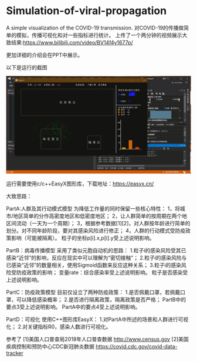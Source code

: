 # Simulation-of-viral-propagation
A simple visualization of the COVID-19 transmission.
对COVID-19的传播做简单的模拟，传播可视化和对一些指标进行统计。
上传了一个两分钟的视频展示大致结果:https://www.bilibili.com/video/BV14f4y1677p/

更加详细的介绍会在PPT中展示。

以下是运行的截图

![image](https://github.com/hzypro/Simulation-of-viral-propagation/blob/main/%E6%8D%95%E8%8E%B7.PNG)

运行需要使用c/c++EasyX图形库，下载地址：https://easyx.cn/

大致思路：

PartA:人群及其行动模式模型
  为降低工作量的同时保留一些核心特性：
  1，将城市/地区简单的分作高密度地区和低密度地区；
  2，让人群简单的按周期在两个地区间流动（一天为一个周期）；
  3，根据参考数据[1][2]，对人群按年龄进行简单的划分。对不同年龄阶段，要对其感染风险进行修正；
  4，人群的行动模式受防疫政策影响（可能被隔离）。
  粒子的坐标p[i].x,p[i].y受上述说明影响。

PartB：病毒传播模型
  采用了类似元胞自动机的思路：
  1.粒子i的感染风险受其已感染“近邻”的影响，反应在现实中可以理解为“密切接触”；
  2.粒子i的感染风险与已感染“近邻”的数量相关，使用Sigmoid函数来反应这种关系；
  3.粒子i的感染风险受防疫政策的影响；
  变量rate：综合感染率受上述说明影响。
  粒子是否感染受上述说明影响。

PartC：防疫政策模型
  目前仅设立了两种防疫政策：
  1.是否佩戴口罩，若佩戴口罩，可以降低感染概率；
  2.是否进行隔离政策，隔离政策是否严格；
  PartB中的要点3受上述说明影响。
  PartA中的要点4受上述说明影响。
  
 PartD：可视化
  使用C++图形库EasyX：
  1.对PartA中所述的场景和人群进行可视化；
  2.对关键指标R0，感染人数进行可视化。

参考了
[1]美国人口普查局2018年人口普查数据 http://www.census.gov
[2]美国疾病控制和预防中心CDC新冠肺炎数据 https://covid.cdc.gov/covid-data-tracker


